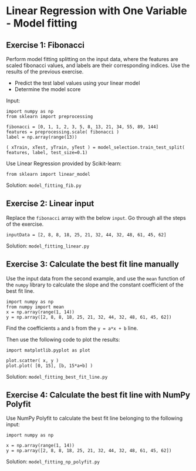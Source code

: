 # Linear Regression with One Variable - Model fitting

## Exercise 1: Fibonacci

Perform model fitting splitting on the input data, where the features are scaled fibonacci values, and labels are their corresponding indices. Use the results of the previous exercise.

- Predict the test label values using your linear model
- Determine the model score

Input:

```
import numpy as np
from sklearn import preprocessing

fibonacci = [0, 1, 1, 2, 3, 5, 8, 13, 21, 34, 55, 89, 144]
features = preprocessing.scale( fibonacci )
label = np.array(range(13))

( xTrain, xTest, yTrain, yTest ) = model_selection.train_test_split( features, label, test_size=0.1)
```

Use Linear Regression provided by Scikit-learn:

```
from sklearn import linear_model
```

Solution: `model_fitting_fib.py`



## Exercise 2: Linear input


Replace the `fibonacci` array with the below `input`. Go through all the steps of the exercise.

```
inputData = [2, 8, 8, 18, 25, 21, 32, 44, 32, 48, 61, 45, 62]
```

Solution: `model_fitting_linear.py`


## Exercise 3: Calculate the best fit line manually

Use the input data from the second example, and use the `mean` function of the `numpy` library to calculate the slope and the constant coefficient of the best fit line.

```
import numpy as np
from numpy import mean
x = np.array(range(1, 14))
y = np.array([2, 8, 8, 18, 25, 21, 32, 44, 32, 48, 61, 45, 62])
```

Find the coefficients `a` and `b` from the `y = a*x + b` line.

Then use the following code to plot the results:

```
import matplotlib.pyplot as plot

plot.scatter( x, y )
plot.plot( [0, 15], [b, 15*a+b] )
```

Solution: `model_fitting_best_fit_line.py`


## Exercise 4: Calculate the best fit line with NumPy Polyfit

Use NumPy Polyfit to calculate the best fit line belonging to the following input:

```
import numpy as np 

x = np.array(range(1, 14)) 
y = np.array([2, 8, 8, 18, 25, 21, 32, 44, 32, 48, 61, 45, 62])
```

Solution: `model_fitting_np_polyfit.py`